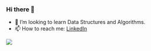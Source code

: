 ### Hi there 👋

- 👯 I’m looking to learn Data Structures and Algorithms.
- 📫 How to reach me: [LinkedIn](www.linkedin.com/in/shrijeet-kushle)

<img src="https://github-readme-stats.vercel.app/api?username=shrijeetkushle&&show_icons=true&title_color=ffffff&icon_color=bb2acf&text_color=daf7dc&bg_color=151515">
